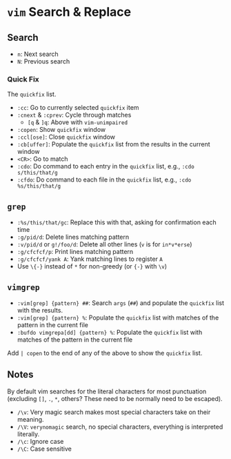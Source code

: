 # `vim` Search & Replace

## Search

- `n`: Next search
- `N`: Previous search

### Quick Fix

The `quickfix` list.

- `:cc`: Go to currently selected `quickfix` item
- `:cnext` & `:cprev`: Cycle through matches 
	- `[q` & `]q`: Above with `vim-unimpaired`
- `:copen`: Show `quickfix` window 
- `:ccl[ose]`: Close `quickfix` window
- `:cb[uffer]`: Populate the `quickfix` list from the results in the current window
- `<CR>`: Go to match
- `:cdo`: Do command to each entry in the `quickfix` list, e.g., `:cdo s/this/that/g`
- `:cfdo`: Do command to each file in the `quickfix` list, e.g., `:cdo %s/this/that/g`

## `grep`

- `:%s/this/that/gc`: Replace this with that, asking for confirmation each time
- `:g/pid/d`: Delete lines matching pattern
- `:v/pid/d` or `g!/foo/d`: Delete all other lines (`v` is for `in*v*erse`)
- `:g/cfcfcf/p`: Print lines matching pattern
- `:g/cfcfcf/yank A`: Yank matching lines to register `A`
- Use `\{-}` instead of `*` for non-greedy (or `{-}` with `\v`)

## `vimgrep`

- `:vim[grep] {pattern} ##`: Search `args` (`##`) and populate the `quickfix` list with the results.
- `:vim[grep] {pattern} %`: Populate the `quickfix` list with matches of the pattern in the current file
- `:bufdo vimgrepa[dd] {pattern} %`: Populate the `quickfix` list with matches of the pattern in the current file

Add `| copen` to the end of any of the above to show the `quickfix` list.

## Notes

By default vim searches for the literal characters for most punctuation (excluding `[]`, `.`, `*`, others? These need to be normally need to be escaped).

* `/\v`: Very magic search makes most special characters take on their meaning.
* `/\V`: `verynomagic` search, no special characters, everything is interpreted literally.
* `/\c`: Ignore case
* `/\C`: Case sensitive
